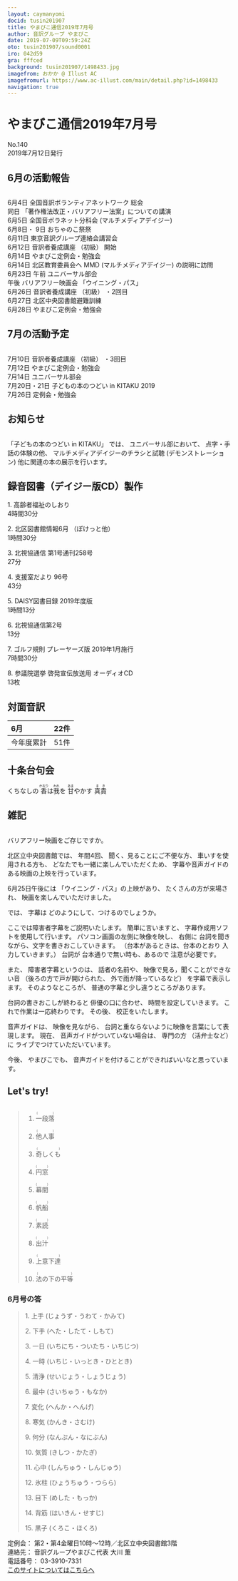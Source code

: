 ```yaml
---
layout: caymanyomi
docid: tusin201907
title: やまびこ通信2019年7月号
author: 音訳グループ やまびこ
date: 2019-07-09T09:59:24Z
oto: tusin201907/sound0001
iro: 042d59
gra: fffced
background: tusin201907/1498433.jpg
imagefrom: おかか @ Illust AC
imagefromurl: https://www.ac-illust.com/main/detail.php?id=1498433
navigation: true
---
```

   

# <span data-dur="4.473" data-begin="2.050" id="xmri_0001">やまびこ通信2019年7月号</span>

<span data-dur="2.544" data-begin="6.523" id="xmri_0002">No.140</span>  
<span data-dur="4.459" data-begin="9.067" id="xmri_0003">2019年7月12日発行</span>

## <span data-dur="2.83" data-begin="18.532" id="xmri_0006">6月の活動報告</span>

<img class="migi" src="media/tusin201907/cut1.png" alt="" />


<span data-dur="1.752" data-begin="21.362" id="xmri_0007">6月4日</span>
<span data-dur="4.501" data-begin="23.114" id="xmri_0008">全国音訳ボランティアネットワーク 総会</span>  
<span data-dur="1.235" data-begin="27.615" id="xmri_0009">同日</span>
<span data-dur="5.665" data-begin="28.850" id="xmri_000A">「著作権法改正・バリアフリー法案」についての講演</span>  
<span data-dur="1.791" data-begin="34.515" id="xmri_000B">6月5日</span>
<span data-dur="2.681" data-begin="36.306" id="xmri_000C">全国音ボラネット分科会</span>
<span data-dur="1.846" data-begin="38.987" id="xmri_000D">(マルチメディアデイジー)</span>  
<span data-dur="2.274" data-begin="42.183" id="xmri_000F">6月8日・ 9日</span>
<span data-dur="2.489" data-begin="44.457" id="xmri_0010">おちゃのこ祭祭</span>  
<span data-dur="2.137" data-begin="46.946" id="xmri_0011">6月11日</span>
<span data-dur="4.233" data-begin="49.083" id="xmri_0012">東京音訳グループ連絡会講習会</span>  
<span data-dur="1.993" data-begin="53.316" id="xmri_0013">6月12日</span>
<span data-dur="2.185" data-begin="55.309" id="xmri_0014">音訳者養成講座</span>
<span data-dur="1.227" data-begin="57.494" id="xmri_0015">（初級）</span>
<span data-dur="1.913" data-begin="58.721" id="xmri_0016">開始</span>  
<span data-dur="2.002" data-begin="60.634" id="xmri_0017">6月14日</span>
<span data-dur="3.786" data-begin="62.636" id="xmri_0018">やまびこ定例会・勉強会</span>  
<span data-dur="2.002" data-begin="66.422" id="xmri_0019">6月14日</span>
<span data-dur="2.184" data-begin="68.424" id="xmri_001A">北区教育委員会へ</span>
<span data-dur="1.321" data-begin="70.608" id="xmri_001B">MMD</span>
<span data-dur="3.928" data-begin="71.929" id="xmri_001C">(マルチメディアデイジー) の説明に訪問</span>  
<span data-dur="2.272" data-begin="75.857" id="xmri_001D">6月23日</span>
<span data-dur="1.097" data-begin="78.129" id="xmri_001E">午前</span>
<span data-dur="2.635" data-begin="79.226" id="xmri_001F">ユニバーサル部会</span>  
<span data-dur="0.966" data-begin="81.861" id="xmri_0020">午後</span>
<span data-dur="1.992" data-begin="82.827" id="xmri_0021">バリアフリー映画会</span>
<span data-dur="1.538" data-begin="84.819" id="xmri_0022">「ウイニング・パス」</span>  
<span data-dur="2.287" data-begin="87.707" id="xmri_0024">6月26日</span>
<span data-dur="2.186" data-begin="89.994" id="xmri_0025">音訳者養成講座</span>
<span data-dur="1.227" data-begin="92.180" id="xmri_0026">（初級）</span>
<span data-dur="2.046" data-begin="93.407" id="xmri_0027">・2回目</span>  
<span data-dur="2.278" data-begin="95.453" id="xmri_0028">6月27日</span>
<span data-dur="4.129" data-begin="97.731" id="xmri_0029">北区中央図書館避難訓練</span>  
<span data-dur="2.325" data-begin="101.860" id="xmri_002A">6月28日</span>
<span data-dur="4.486" data-begin="104.185" id="xmri_002B">やまびこ定例会・勉強会</span>

## <span data-dur="2.745" data-begin="108.671" id="xmri_002C">7月の活動予定</span>

<img class="migi" src="media/tusin201907/cut2.png" alt="" />


<span data-dur="1.7" data-begin="111.416" id="xmri_002D">7月10日</span>
<span data-dur="2.186" data-begin="113.116" id="xmri_002E">音訳者養成講座</span>
<span data-dur="1.227" data-begin="115.302" id="xmri_002F">（初級）</span>
<span data-dur="2.172" data-begin="116.529" id="xmri_0030">・3回目</span>  
<span data-dur="1.999" data-begin="118.701" id="xmri_0031">7月12日</span>
<span data-dur="3.786" data-begin="120.700" id="xmri_0032">やまびこ定例会・勉強会</span>  
<span data-dur="1.927" data-begin="124.486" id="xmri_0033">7月14日</span>
<span data-dur="2.635" data-begin="126.413" id="xmri_0034">ユニバーサル部会</span>  
<span data-dur="3.026" data-begin="129.048" id="xmri_0035">7月20日・21日</span>
<span data-dur="5.072" data-begin="132.074" id="xmri_0036">子どもの本のつどい in KITAKU 2019</span>  
<span data-dur="2.256" data-begin="137.146" id="xmri_0037">7月26日</span>
<span data-dur="3.964" data-begin="139.402" id="xmri_0038">定例会・勉強会</span>

## <span data-dur="1.678" data-begin="143.366" id="xmri_0039">お知らせ</span>

<img class="migi" src="media/tusin201907/cut3.png" alt="" />


<span data-dur="2.827" data-begin="145.044" id="xmri_003A">「子どもの本のつどい in KITAKU」</span>
<span data-dur="0.94" data-begin="147.871" id="xmri_003B">では、</span>
<span data-dur="2.032" data-begin="148.811" id="xmri_003C">ユニバーサル部において、</span>
<span data-dur="2.845" data-begin="150.843" id="xmri_003D">点字・手話の体験の他、</span>
<span data-dur="2.904" data-begin="153.688" id="xmri_003E">マルチメディアデイジーのチラシと試聴</span>
<span data-dur="1.815" data-begin="156.592" id="xmri_003F">(デモンストレーション)</span>
<span data-dur="5.419" data-begin="158.407" id="xmri_0040">他に関連の本の展示を行います。</span>

## <span data-dur="4.627" data-begin="163.826" id="xmri_0041">録音図書（デイジー版CD）製作</span>

<span data-dur="0.936" data-begin="170.107" id="xmri_0043">1.</span>
<span data-dur="2.059" data-begin="171.043" id="xmri_0044">高齢者福祉のしおり</span>  
<span data-dur="2.553" data-begin="173.102" id="xmri_0045">4時間30分</span>

<span data-dur="0.732" data-begin="175.655" id="xmri_0046">2.</span>
<span data-dur="2.656" data-begin="176.387" id="xmri_0047">北区図書館情報6月</span>
<span data-dur="1.714" data-begin="179.043" id="xmri_0048">（ぽけっと他）</span>  
<span data-dur="2.612" data-begin="180.757" id="xmri_0049">1時間30分</span>

<span data-dur="0.994" data-begin="183.369" id="xmri_004A">3.</span>
<span data-dur="5.181" data-begin="184.363" id="xmri_004B">北視協通信 第1号通刊258号</span>  
<span data-dur="2.15" data-begin="189.544" id="xmri_004C">27分</span>

<span data-dur="0.907" data-begin="191.694" id="xmri_004D">4.</span>
<span data-dur="2.966" data-begin="192.601" id="xmri_004E">支援室だより 96号</span>  
<span data-dur="2.291" data-begin="195.567" id="xmri_004F">43分</span>

<span data-dur="0.792" data-begin="197.858" id="xmri_0050">5.</span>
<span data-dur="3.846" data-begin="198.650" id="xmri_0051">DAISY図書目録 2019年度版</span>  
<span data-dur="2.65" data-begin="202.496" id="xmri_0052">1時間13分</span>

<span data-dur="0.992" data-begin="205.146" id="xmri_0053">6.</span>
<span data-dur="2.384" data-begin="206.138" id="xmri_0054">北視協通信第2号</span>  
<span data-dur="2.012" data-begin="208.522" id="xmri_0055">13分</span>

<span data-dur="0.85" data-begin="210.534" id="xmri_0056">7.</span>
<span data-dur="5.182" data-begin="211.384" id="xmri_0057">ゴルフ規則 プレーヤーズ版 2019年1月施行</span>  
<span data-dur="2.613" data-begin="216.566" id="xmri_0058">7時間30分</span>

<span data-dur="0.965" data-begin="219.179" id="xmri_0059">8.</span>
<span data-dur="5.036" data-begin="220.144" id="xmri_005A">参議院選挙 啓発宣伝放送用 オーディオCD</span>  
<span data-dur="2.995" data-begin="225.180" id="xmri_005B">13枚</span>

## <span data-dur="2.067" data-begin="228.175" id="xmri_005C">対面音訳</span>

<span data-dur="1.315" data-begin="230.242" id="xmri_005D">6月</span>|<span data-dur="2.408" data-begin="231.557" id="xmri_005E">22件</span>
|:---|---:|
<span data-dur="1.785" data-begin="233.965" id="xmri_005F">今年度累計</span>|<span data-dur="3.245" data-begin="235.750" id="xmri_0060">51件</span>

## <span data-dur="2.221" data-begin="238.995" id="xmri_0061">十条台句会</span>

<span data-dur="11.031" data-begin="241.216" id="xmri_0062">くちなしの
<ruby>香<rt>かおり</rt></ruby>は<ruby>我<rt>われ</rt></ruby>を
<ruby>甘<rt>あま</rt></ruby>やかす</span>
<span data-dur="2.441" data-begin="252.247" id="xmri_0068" class="haigo"><ruby>真貴<rt>まき</rt></ruby></span>

## <span data-dur="1.647" data-begin="254.688" id="xmri_0069">雑記</span>

<img class="migi" src="media/tusin201907/cut4.png" alt="" />


<span data-dur="4.174" data-begin="256.335" id="xmri_006A">バリアフリー映画をご存じですか。</span>

<span data-dur="2.532" data-begin="260.509" id="xmri_006B">北区立中央図書館では、</span>
<span data-dur="1.744" data-begin="263.041" id="xmri_006C">年間4回、</span>
<span data-dur="3.078" data-begin="264.785" id="xmri_006D">聞く、見ることにご不便な方、</span>
<span data-dur="2.451" data-begin="267.863" id="xmri_006E">車いすを使用される方も、</span>
<span data-dur="3.198" data-begin="270.314" id="xmri_006F">どなたでも一緒に楽しんでいただくため、</span>
<span data-dur="6.069" data-begin="273.512" id="xmri_0070">字幕や音声ガイドのある映画の上映を行っています。</span>

<span data-dur="2.601" data-begin="279.581" id="xmri_0071">6月25日午後には</span>
<span data-dur="2.551" data-begin="282.182" id="xmri_0072">「ウイニング・パス」の上映があり、</span>
<span data-dur="2.697" data-begin="284.733" id="xmri_0073">たくさんの方が来場され、</span>
<span data-dur="3.877" data-begin="287.430" id="xmri_0074">映画を楽しんでいただけました。</span>

<span data-dur="0.941" data-begin="291.307" id="xmri_0075">では、</span>
<span data-dur="1.26" data-begin="292.248" id="xmri_0076">字幕は</span>
<span data-dur="3.491" data-begin="293.508" id="xmri_0077">どのようにして、つけるのでしょうか。</span>

<span data-dur="5.375" data-begin="296.999" id="xmri_0078">ここでは障害者字幕をご説明いたします。</span>
<span data-dur="1.858" data-begin="302.374" id="xmri_0079">簡単に言いますと、</span>
<span data-dur="4.395" data-begin="304.232" id="xmri_007A">字幕作成用ソフトを使用して行います。</span>
<span data-dur="3.707" data-begin="308.627" id="xmri_007B">パソコン画面の左側に映像を映し、</span>
<span data-dur="1.35" data-begin="312.334" id="xmri_007C">右側に</span>
<span data-dur="4.919" data-begin="313.684" id="xmri_007D">台詞を聞きながら、文字を書きおこしていきます。</span>
<span data-dur="2.946" data-begin="318.603" id="xmri_007E">（台本があるときは、台本のとおり</span>
<span data-dur="2.731" data-begin="321.549" id="xmri_007F">入力していきます。）</span>
<span data-dur="1.249" data-begin="324.280" id="xmri_0080">台詞が</span>
<span data-dur="3.174" data-begin="325.529" id="xmri_0081">台本通りで無い時も、あるので</span>
<span data-dur="3.293" data-begin="328.703" id="xmri_0082">注意が必要です。</span>

<span data-dur="0.944" data-begin="331.996" id="xmri_0083">また、</span>
<span data-dur="2.35" data-begin="332.940" id="xmri_0084">障害者字幕というのは、</span>
<span data-dur="1.623" data-begin="335.290" id="xmri_0085">話者の名前や、</span>
<span data-dur="3.199" data-begin="336.913" id="xmri_0086">映像で見る，聞くことができない音</span>
<span data-dur="2.589" data-begin="340.112" id="xmri_0087">（後ろの方で戸が開けられた、</span>
<span data-dur="2.298" data-begin="342.701" id="xmri_0088">外で雨が降っているなど）</span>
<span data-dur="2.92" data-begin="344.999" id="xmri_0089">を字幕で表示します。</span>
<span data-dur="1.914" data-begin="347.919" id="xmri_008A">そのようなところが、</span>
<span data-dur="5.106" data-begin="349.833" id="xmri_008B">普通の字幕と少し違うところがあります。</span>

<span data-dur="2.552" data-begin="354.939" id="xmri_008C">台詞の書きおこしが終わると</span>
<span data-dur="2.115" data-begin="357.491" id="xmri_008D">俳優の口に合わせ、</span>
<span data-dur="3.229" data-begin="359.606" id="xmri_008E">時間を設定していきます。</span>
<span data-dur="4.018" data-begin="362.835" id="xmri_008F">これで作業は一応終わりです。</span>
<span data-dur="1.09" data-begin="366.853" id="xmri_0090">その後、</span>
<span data-dur="3.18" data-begin="367.943" id="xmri_0091">校正をいたします。</span>

<span data-dur="1.555" data-begin="371.123" id="xmri_0092">音声ガイドは、</span>
<span data-dur="1.676" data-begin="372.678" id="xmri_0093">映像を見ながら、</span>
<span data-dur="6.789" data-begin="374.354" id="xmri_0094">台詞と重ならないように映像を言葉にして表現します。</span>
<span data-dur="1.129" data-begin="381.143" id="xmri_0095">現在、</span>
<span data-dur="2.919" data-begin="382.272" id="xmri_0096">音声ガイドがついていない場合は、</span>
<span data-dur="1.67" data-begin="385.191" id="xmri_0097">専門の方</span>
<span data-dur="1.585" data-begin="386.861" id="xmri_0098">（活弁士など）に</span>
<span data-dur="3.817" data-begin="388.446" id="xmri_0099">ライブでつけていただいています。</span>

<span data-dur="1.066" data-begin="392.263" id="xmri_009A">今後、</span>
<span data-dur="1.47" data-begin="393.329" id="xmri_009B">やまびこでも、</span>
<span data-dur="5.895" data-begin="394.799" id="xmri_009C">音声ガイドを付けることができればいいなと思っています。</span>

## <span data-dur="1.901" data-begin="400.694" id="xmri_009D">Let's try!</span>

<img class="migi" src="media/tusin201907/cut5.png" alt="" />


<blockquote markdown="1">

1. <ruby>一段落<rt>(　　　)</rt></ruby>  

2. <ruby>他人事<rt>(　　　)</rt></ruby>  

3. <ruby>奇しくも<rt>(　　　　)</rt></ruby>  

4. <ruby>円窓<rt>(　　　)</rt></ruby>  

5. <ruby>幕間<rt>(　　　)</rt></ruby>  

6. <ruby>帆船<rt>(　　　)</rt></ruby>  

7. <ruby>素読<rt>(　　　)</rt></ruby>  

8. <ruby>出汁<rt>(　　　)</rt></ruby>  

9. <ruby>上意下達<rt>(　　　　)</rt></ruby>  

10. <ruby>法の下の平等<rt>(　　　　　　)</rt></ruby>

</blockquote>

### <span data-dur="2.527" data-begin="406.657" id="xmri_009F">6月号の答</span>

<blockquote markdown="1"> 

<span data-dur="0.936" data-begin="409.184" id="xmri_00A0">1. </span>
<span data-dur="3.028" data-begin="410.120" id="xmri_00A1">上手 (じょうず・うわて・かみて)</span>

<span data-dur="0.732" data-begin="413.148" id="xmri_00A2">2. </span>
<span data-dur="2.998" data-begin="413.880" id="xmri_00A3">下手 (へた・したて・しもて)</span>

<span data-dur="0.994" data-begin="416.878" id="xmri_00A4">3. </span>
<span data-dur="3.484" data-begin="417.872" id="xmri_00A5">一日 (いちにち・ついたち・いちじつ)</span>

<span data-dur="0.907" data-begin="421.356" id="xmri_00A6">4. </span>
<span data-dur="3.125" data-begin="422.263" id="xmri_00A7">一時 (いちじ・いっとき・ひととき)</span>

<span data-dur="0.792" data-begin="425.388" id="xmri_00A8">5. </span>
<span data-dur="2.723" data-begin="426.180" id="xmri_00A9">清浄 (せいじょう・しょうじょう)</span>

<span data-dur="0.993" data-begin="428.903" id="xmri_00AA">6. </span>
<span data-dur="2.473" data-begin="429.896" id="xmri_00AB">最中 (さいちゅう・もなか)</span>

<span data-dur="0.85" data-begin="432.369" id="xmri_00AC">7. </span>
<span data-dur="2.206" data-begin="433.219" id="xmri_00AD">変化 (へんか・へんげ)</span>

<span data-dur="0.964" data-begin="435.425" id="xmri_00AE">8. </span>
<span data-dur="2.332" data-begin="436.389" id="xmri_00AF">寒気 (かんき・さむけ)</span>

<span data-dur="0.843" data-begin="438.721" id="xmri_00B0">9. </span>
<span data-dur="2.571" data-begin="439.564" id="xmri_00B1">何分 (なんぷん・なにぶん)</span>

<span data-dur="0.884" data-begin="442.135" id="xmri_00B2">10. </span>
<span data-dur="2.231" data-begin="443.019" id="xmri_00B3">気質 (きしつ・かたぎ)</span>

<span data-dur="1.277" data-begin="445.250" id="xmri_00B4">11. </span>
<span data-dur="2.765" data-begin="446.527" id="xmri_00B5">心中 (しんちゅう・しんじゅう)</span>

<span data-dur="1.095" data-begin="449.292" id="xmri_00B6">12. </span>
<span data-dur="2.418" data-begin="450.387" id="xmri_00B7">氷柱 (ひょうちゅう・つらら)</span>

<span data-dur="1.198" data-begin="452.805" id="xmri_00B8">13. </span>
<span data-dur="2.201" data-begin="454.003" id="xmri_00B9">目下 (めした・もっか)</span>

<span data-dur="1.22" data-begin="456.204" id="xmri_00BA">14. </span>
<span data-dur="2.447" data-begin="457.424" id="xmri_00BB">背筋 (はいきん・せすじ)</span>

<span data-dur="1.052" data-begin="459.871" id="xmri_00BC">15. </span>
<span data-dur="1.638" data-begin="460.923" id="xmri_00BD">黒子 (くろこ・ほくろ)</span>

</blockquote>

<span data-dur="1.273" data-begin="464.611" id="xmri_00BF">定例会：</span>
<span data-dur="7.339" data-begin="465.884" id="xmri_00C0">第2・第4金曜日10時～12時／北区立中央図書館3階</span>  
<span data-dur="1.447" data-begin="473.223" id="xmri_00C1">連絡先：</span>
<span data-dur="4.375" data-begin="474.670" id="xmri_00C2">音訳グループやまびこ代表 大川 薫</span>  
<span data-dur="1.627" data-begin="479.045" id="xmri_00C3">電話番号：</span>
<span data-dur="4.068" data-begin="480.672" id="xmri_00C4">03-3910-7331</span>  
<span data-dur="2.525" data-begin="484.740" id="xmri_00C5"><a href="mailto:ymbk2016ml@gmail.com?Subject=やまびこウェブサイトについて" data-dur="2.282" data-begin="487.265" id="xmri_00C6">このサイトについてはこちらへ</a></span>

